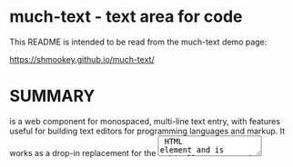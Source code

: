 much-text - text area for code
==============================

This README is intended to be read from the much-text demo page: 

  https://shmookey.github.io/much-text/



#    SUMMARY

<much-text> is a web component for monospaced, multi-line text entry, with
features useful for building text editors for programming languages and markup.
It works as a drop-in replacement for the <textarea> HTML element and is
ethically programmed to be conscientious about performance and memory use.

This page provides an easy way to experiment with much-text's features, which
are configured by HTML attributes. Neither the "dark mode" theme in use here,
nor the markdown-like syntax highlighting are part of much-text itself, see the
STYLING and SYNTAX HIGHLIGHTING sections below for details.

much-text is written in JavaScript using native web platform interfaces, not all
of which are yet widely available even in "evergreen" browsers. It has no
runtime or build dependencies and does not make use of polyfills or any other
bridging tools to provide compatibility with older browsers, therefore it isn't.
It is also a work in progress and some of the details described herein may be
regarded as "aspirational". 

Features:
  - Line numbers
  - Annotations

Limitations:
  - No mobile support
  - No native spellcheck

Use it by saving much-text.js somewhere convenient and include it in your page
using a <script> tag. You can also import it as an ES6 module, or any
other loading mechanism you may already be using. The custom element registers
itself automatically, and the script doesn't export any values.

In many ways <much-text> looks and behaves like <textarea>. It implements
the same attributes and the same DOM interface, emits the same events and takes
on the same styles. *Consult the documentation for <textarea> for basic usage
information.* The ways that much-text extends and occasionally deviates from
this basic functionality is set out in the sections to follow.


#    ATTRIBUTES

much-text generally supports all of the global attributes that it inherits from
the HTMLElement interface. Implementing all standard attributes for <textarea>
is a work in progress. At time of writing, the following standard attributes
are available:

  cols disabled form name readonly required wrap

The following standard attributes are planned but not yet implemented:

  placeholder rows

Support for these standard attributes is not currently planned:

  autocomplete maxlength minlength spellcheck

All attributes are also available in JavaScript as properties of the `MuchText`
DOM interface. Attribute names written in kebab-case are accessed as properties
using camelCase. Properties take the same string values as attributes, with
the exception of numbers and boolean values, which are represented with their
proper types in JavaScript.

The following new attributes are defined:

  line-nums      Show line numbers in the margin.
                 Values: on, off

  line-contrast  Use an alternating dimming effect to make lines clearer. Lines
                 can mean logical lines of text (may be taller if wrapped), or
                 visual 'rows' that are always 1 character tall.
                 Values: lines, rows, off

  show-boundary  Show a line at the boundary specified by the `cols` or `rows`
                 attribute.
                 Values: column, off

  row-navigation Control whether the up and down arrow keys move by one visual
                 "row" or one logical "line". Default: row.
                 Values: row, line
  
  eol-navigation Control whether the left and right arrow keys will wrap the
                 caret onto the previous/next line. Default: wrap.
                 Values: wrap, off

  undo-depth     Maximum number of entries in history buffer.
                 Values: <integer>


#    STYLING

You can style much-text with CSS the same way as a regular <textarea>. All
internal UI elements are made available for styling as CSS Shadow Parts, using
the ::part(name) pseudo-element. The following parts are defined:

  doc            An internal container for the whole element.
  caret          The blinking cursor.
  line           Every (logical) line of text, taller if the line is wrapped.
  margin         Area to the left of the text content, containing line numbers.
  text           Area to the right of the margin, containing user text.
  line-number    Self-described.
  line-selection One line of a text selection.
  active-line    Line where caret is currently located.
  boundary       Column boundary line specified by `cols`.
  mark-{x}       Highlighted span of text with user-supplied class x.


#    WRITING ANNOTATORS

much-text does not implement syntax highlighting directly. Functions to "mark"
ranges of text with a CSS class (technically, a CSS *part*) are available on
the MuchText DOM interface in JavaScript. You can listen for the 'input' event
to trigger updates, and style the resulting output from your existing CSS. If
you mark a range of text with the class 'foo', you can style it using the
pseudo-selector `::part(mark-foo)` on the much-text element.

Markings are based on line and column numbers and are "sticky", meaning that
inserting or deleting characters into marked text will expand or contract the
associated range. *Markings are **allowed* to overlap**, and much-text will
work out the optimal way of representing the overlap with HTML span elements.

The following functions are available:

  annotate(startLine, startColumn, endLine, endColumn, cls)
    Marks a range of text with the class `cls`.

  clearAnnotations(startLine, endLine)
    Clears all markings that *start* in the range spanning from `startLine` to
    `endLine`, inclusive. If either parameter is not given or `null`, the start
    and end of the document are used.

  replaceAnnotations(region, newAnnotations)
    Replace the annotations that start in a given range. The replacements must
    be pre-sorted in annotation order (explained below).


#    DIFFERENCES FROM <textarea>

These are ways in which much-text is deliberately different to the classic
textarea. Any other deviant behaviour is an offence to decency and must be
stamped out - it is, in other words, a bug.

- much-text uses a monospaced font by default and does not support variable-
  width fonts. However, it does not actively prevent you from using one. Do so
  at your own peril. At this stage, much-text is exclusively targeting code
  editors.
 
- The default wrapping mode will break lines at the column they overflow, not
  at the nearest word boundary or hyphen. You can restore the word-boundary
  wrapping behaviour using the `white-space` and `word-break` CSS properties on
  the `::part(line)` pseudo-element.

- A <much-text> element has no intrinsic size, its dimensions are determined
  solely by the styles applied to it. The only effect of the `cols` attribute
  is on wrapping and the placement of the boundary line, if enabled. Setting
  `cols='auto'` in conjunction with line wrapping will cause wrapping to occur
  at the edge of the element, for whatever width it happens to be.


# LICENSE

much-text is free software under the MIT license. See the LICENSE file for
details.


